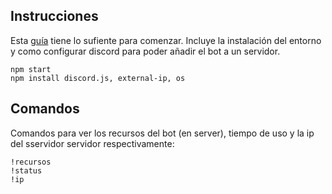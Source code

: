 


## Instrucciones

Esta [guía](https://www.geeknetic.es/Guia/1907/Bots-de-Discord-como-crearlos-y-configurarlos.html) tiene lo sufiente para comenzar.
Incluye la instalación del entorno y como configurar discord para poder añadir el bot a un servidor.

```
npm start
npm install discord.js, external-ip, os

```

## Comandos

Comandos para ver los recursos del bot (en server), tiempo de uso y la ip del sservidor servidor  respectivamente: 

```
!recursos
!status
!ip 
```
